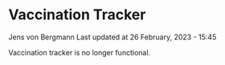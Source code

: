 Vaccination Tracker
================
Jens von Bergmann
Last updated at 26 February, 2023 - 15:45

Vaccination tracker is no longer functional.
